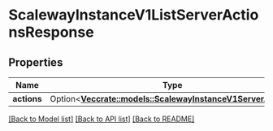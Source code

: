 # ScalewayInstanceV1ListServerActionsResponse

## Properties

Name | Type | Description | Notes
------------ | ------------- | ------------- | -------------
**actions** | Option<[**Vec<crate::models::ScalewayInstanceV1ServerAction>**](scaleway.instance.v1.Server.Action.md)> |  | [optional]

[[Back to Model list]](../README.md#documentation-for-models) [[Back to API list]](../README.md#documentation-for-api-endpoints) [[Back to README]](../README.md)


